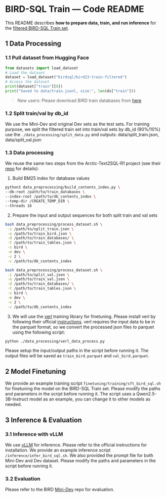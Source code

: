 # BIRD-SQL Train — Code README

This README describes **how to prepare data, train, and run inference** for the [filtered BIRD-SQL Train set](https://huggingface.co/datasets/birdsql/BIRD-SQL-Train).


## 1 Data Processing

### 1.1 Pull dataset from Hugging Face
```python
from datasets import load_dataset
# Load the dataset
dataset = load_dataset("birdsql/bird23-train-filtered")
# Access the dataset
print(dataset["train"][0])
print("Saved to data/train.jsonl, size:", len(ds["train"]))
```
> New users: Please download BIRD train databases from [here](https://huggingface.co/datasets/birdsql/BIRD-SQL-Train/blob/main/birdsql_train_dbs.zip)


### 1.2 Split train/val by db_id

We use the Mini-Dev and original Dev sets as the test sets. For training purpose, we split the filtered train set into train/val sets by db_id (90%/10%) use the `./data_processing/split_data.py` and outputs: data/split_train.json, data/split_val.json

### 1.3 Data processing

We reuse the same two steps from the Arctic-Text2SQL-R1 project (see their [repo](https://github.com/snowflakedb/ArcticTraining/tree/main/projects/arctic_text2sql_r1) for details):
1. Build BM25 index for database values 
```bash
python3 data_preprocessing/build_contents_index.py \
--db-root /path/to/train_databases \
--index-root /path/to/db_contents_index \
--temp-dir /CREATE_TEMP_DIR \
--threads 16
```
2. Prepare the input and output sequences for both split train and val sets
```bash
bash data_preprocessing/process_dataset.sh \
 -i /path/to/split_train.json \
 -o /path/to/train_bird.json \
 -d /path/to/train_databases/ \
 -t /path/to/train_tables.json \
 -s bird \
 -m dev \
 -v 2 \
 -c /path/to/db_contents_index
```

```bash
bash data_preprocessing/process_dataset.sh \
 -i /path/to/split_val.json \
 -o /path/to/train_val.json \
 -d /path/to/train_databases/ \
 -t /path/to/train_tables.json \
 -s bird \
 -m dev \
 -v 2 \
 -c /path/to/db_contents_index
```

3. We will use the [verl](https://github.com/volcengine/verl/tree/main) training library for finetuning. Please install verl by following their official [instructions](https://verl.readthedocs.io/en/latest/start/install.html). verl requires the input data to be in the parquet format, so we convert the processed json files to parquet using the following script:
```bash
python ./data_processing/verl_data_process.py
```
Please setup the input/output paths in the script before running it. The output files will be saved as `train_bird.parquet` and `val_bird.parquet`.


## 2 Model Finetuning
We provide an example training script `finetuning/training/sft_bird_sql.sh` for finetuning the model on the BIRD-SQL Train set. Please modify the paths and parameters in the script before running it. The script uses a Qwen2.5-3B-Instruct model as an example, you can change it to other models as needed.


## 3 Inference & Evaluation

### 3.1 Inference with vLLM

We use [vLLM](https://github.com/vllm-project/vllm) for inference. Please refer to the official instructions for installation. We provide an example inference script `/inference/infer_bird_sql.sh`. We also provided the prompt file for both Mini-Dev and Dev dataset. Please modify the paths and parameters in the script before running it.

### 3.2 Evaluation

Please refer to the BIRD [Mini-Dev](https://github.com/bird-bench/mini_dev) repo for evaluation.